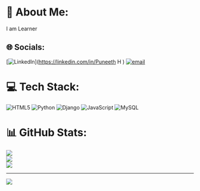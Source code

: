 # 💫 About Me:
I am Learner


## 🌐 Socials:
[![LinkedIn](https://img.shields.io/badge/LinkedIn-%230077B5.svg?logo=linkedin&logoColor=white)](https://linkedin.com/in/Puneeth H ) [![email](https://img.shields.io/badge/Email-D14836?logo=gmail&logoColor=white)](mailto:puneethh418@gmail.com) 

# 💻 Tech Stack:
![HTML5](https://img.shields.io/badge/html5-%23E34F26.svg?style=flat&logo=html5&logoColor=white) ![Python](https://img.shields.io/badge/python-3670A0?style=flat&logo=python&logoColor=ffdd54) ![Django](https://img.shields.io/badge/django-%23092E20.svg?style=flat&logo=django&logoColor=white) ![JavaScript](https://img.shields.io/badge/javascript-%23323330.svg?style=flat&logo=javascript&logoColor=%23F7DF1E) ![MySQL](https://img.shields.io/badge/mysql-4479A1.svg?style=flat&logo=mysql&logoColor=white)
# 📊 GitHub Stats:
![](https://github-readme-stats.vercel.app/api?username=puneethh418&theme=vue-dark&hide_border=false&include_all_commits=true&count_private=true)<br/>
![](https://nirzak-streak-stats.vercel.app/?user=puneethh418&theme=vue-dark&hide_border=false)<br/>
![](https://github-readme-stats.vercel.app/api/top-langs/?username=puneethh418&theme=vue-dark&hide_border=false&include_all_commits=true&count_private=true&layout=compact)

---
[![](https://visitcount.itsvg.in/api?id=puneethh418&icon=1&color=0)](https://visitcount.itsvg.in)

<!-- Proudly created with GPRM ( https://gprm.itsvg.in ) -->
